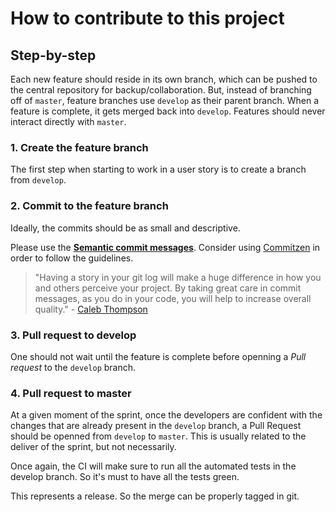 # How to contribute to this project

## Step-by-step

Each new feature should reside in its own branch, which can be pushed to the central repository for backup/collaboration. But, instead of branching off of `master`, feature branches use `develop` as their parent branch. When a feature is complete, it gets merged back into `develop`. Features should never interact directly with `master`.

### 1. Create the feature branch

The first step when starting to work in a user story is to create a branch from `develop`.

### 2. Commit to the feature branch

Ideally, the commits should be as small and descriptive.

Please use the [**Semantic commit messages**](https://seesparkbox.com/foundry/semantic_commit_messages). Consider using [Commitzen](https://github.com/commitizen/cz-cli) in order to follow the guidelines.

> "Having a story in your git log will make a huge difference in how you and others perceive your project. By taking great care in commit messages, as you do in your code, you will help to increase overall quality." - [Caleb Thompson](https://robots.thoughtbot.com/5-useful-tips-for-a-better-commit-message)

### 3. Pull request to develop

One should not wait until the feature is complete before openning a _Pull request_ to the `develop` branch.

### 4. Pull request to master

At a given moment of the sprint, once the developers are confident with the changes that are already present in the `develop` branch, a Pull Request should be openned from `develop` to `master`. This is usually related to the deliver of the sprint, but not necessarily.

Once again, the CI will make sure to run all the automated tests in the develop branch. So it's must to have all the tests green.

This represents a release. So the merge can be properly tagged in git.